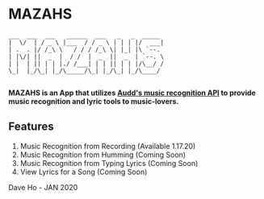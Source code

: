 # MAZAHS

```
___  ___  ___   ______  ___   _   _  _____ 
|  \/  | / _ \ |___  / / _ \ | | | |/  ___|
| .  . |/ /_\ \   / / / /_\ \| |_| |\ `--. 
| |\/| ||  _  |  / /  |  _  ||  _  | `--. \
| |  | || | | |./ /___| | | || | | |/\__/ /
\_|  |_/\_| |_/\_____/\_| |_/\_| |_/\____/ 
                                           
```                                                                             

**MAZAHS is an App that utilizes [Audd's music recognition API](https://audd.io/) to provide music recognition and lyric tools to music-lovers.**

## Features
1. Music Recognition from Recording (Available 1.17.20)
2. Music Recognition from Humming (Coming Soon)
3. Music Recognition from Typing Lyrics (Coming Soon)
4. View Lyrics for a Song (Coming Soon)


Dave Ho - JAN 2020
